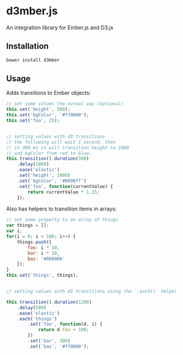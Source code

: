 d3mber.js
==================

An integration library for Ember.js and D3.js


## Installation

```sh
bower install d3mber
```


## Usage

Adds transitions to Ember objects:

```js
// set some values the normal way (optional)
this.set('height', 500); 
this.set('bgColor', '#ff0000');
this.set('foo', 25);


// setting values with d3 transitions
// the following will wait 1 second, then
// in 300 ms it will transition height to 1000
// and bgColor from red to blue.
this.transition().duration(300)
	.delay(1000)
	.ease('elastic')
	.set('height', 1000)
	.set('bgColor', '#0000ff')
	.set('foo', function(currentValue) {
		return currentValue * 1.25;
	});
```

Also has helpers to transition items in arrays:

```js
// set some property to an array of things
var things = [];
var i;
for(i = 0; i < 100; i++) {
	things.push({
		foo: i * 10,
		bar: i * 10,
		baz: '#000000'
	});
}
this.set('things', things);


// setting values with d3 transitions using the `.each()` helper

this.transition().duration(1200)
	.delay(500)
	.ease('elastic')
	.each('things')
		.set('foo', function(d, i) {
			return d.foo + 100;
		})
		.set('bar', 300)
		.set('baz', '#ff0000');

```
